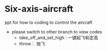 # Six-axis-aircraft
ppt for how to coding to control the aircraft
+ please switch to other branch to view codes
  - take_off_and_set_high : 一键起飞和定高
  - throw： 抛飞

